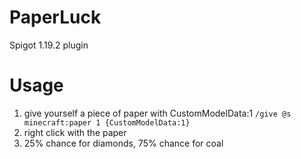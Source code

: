 # PaperLuck
 Spigot 1.19.2 plugin

# Usage
1. give yourself a piece of paper with CustomModelData:1 `/give @s minecraft:paper 1 {CustomModelData:1}`
2. right click with the paper
3. 25% chance for diamonds, 75% chance for coal